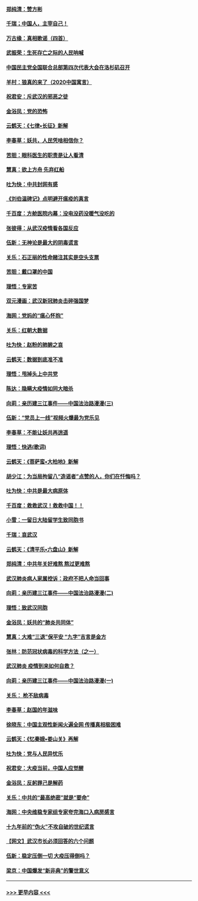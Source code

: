 #### [郑纯清：赞方彬](../pages/nsc993/n11856803.md?t=02101031) 
#### [千瑞；中国人，主宰自己！](../pages/nsc993/n11856793.md?t=02101031) 
#### [万古缘：真相歌谣（四首）](../pages/nsc993/n11856263.md?t=02101031) 
#### [武振荣：生死存亡之际的人民呐喊](../pages/nsc993/n11856256.md?t=02101031) 
#### [中国民主党全国联合总部第四次代表大会在洛杉矶召开](../pages/nsc993/n11856344.md?t=02101031) 
#### [羊村：狼真的来了（2020中国寓言）](../pages/nsc993/n11856229.md?t=02101031) 
#### [祝君安：斥武汉的邪恶之徒](../pages/nsc993/n11855861.md?t=02101031) 
#### [金浴凤：党的恐怖](../pages/nsc993/n11855849.md?t=02101031) 
#### [云鹤天：《七律▪长征》新解](../pages/nsc993/n11855479.md?t=02101031) 
#### [李春草：妖共，人民凭啥相信你？](../pages/nsc993/n11855196.md?t=02101031) 
#### [苦胆：眼科医生的职责是让人看清](../pages/nsc993/n11853840.md?t=02101031) 
#### [慧真：欲上方舟 先弃红船](../pages/nsc993/n11853483.md?t=02101031) 
#### [吐为快：中共封网有感](../pages/nsc993/n11852575.md?t=02101031) 
#### [《刘伯温碑记》点明避开瘟疫的真言](../pages/nsc993/n11852128.md?t=02101031) 
#### [千百度：方舱医院内幕：没电没药没暖气没吃的](../pages/nsc993/n11850211.md?t=02101031) 
#### [张彼得：从武汉疫情看各国反应](../pages/nsc993/n11850102.md?t=02101031) 
#### [伍新：无神论是最大的阴毒谎言](../pages/nsc993/n11846129.md?t=02101031) 
#### [关乐：石正丽的性命赌注其实是空头支票](../pages/nsc993/n11846109.md?t=02101031) 
#### [苦胆：戴口罩的中国](../pages/nsc993/n11845576.md?t=02101031) 
#### [理悟：专家苦](../pages/nsc993/n11845564.md?t=02101031) 
#### [双元漫画：武汉新冠肺炎击碎强国梦](../pages/nsc993/n11843320.md?t=02101031) 
#### [海网：党妈的“瘟心怀抱”](../pages/nsc993/n11840740.md?t=02101031) 
#### [关乐：红朝大数据](../pages/nsc993/n11840675.md?t=02101031) 
#### [吐为快：赵粉的肺腑之哀](../pages/nsc993/n11840618.md?t=02101031) 
#### [云鹤天：数据到底准不准](../pages/nsc993/n11840325.md?t=02101031) 
#### [理悟：甩掉头上中共党](../pages/nsc993/n11838826.md?t=02101031) 
#### [陈达：隐瞒大疫情如同大暗杀](../pages/nsc993/n11838771.md?t=02101031) 
#### [向莉：亲历建三江事件——中国法治路漫漫(三)](../pages/nsc993/n11831825.md?t=02101031) 
#### [伍新：“党员上一线”视频火爆最为党乐见](../pages/nsc993/n11838200.md?t=02101031) 
#### [李春草：不能让妖共再逍遥](../pages/nsc993/n11838102.md?t=02101031) 
#### [理悟：快逃(歌词)](../pages/nsc993/n11838083.md?t=02101031) 
#### [云鹤天：《菩萨蛮▪大柏地》新解](../pages/nsc993/n11838059.md?t=02101031) 
#### [胡少江：为当局拘留八“造谣者”点赞的人，你们在忏悔吗？](../pages/nsc993/n11836801.md?t=02101031) 
#### [吐为快：中共是最大病原体](../pages/nsc993/n11836748.md?t=02101031) 
#### [千百度：救救武汉！救救中国！！](../pages/nsc993/n11836145.md?t=02101031) 
#### [小雪：一留日大陆留学生致同胞书](../pages/nsc993/n11834624.md?t=02101031) 
#### [千瑞：哀武汉](../pages/nsc993/n11833647.md?t=02101031) 
#### [云鹤天：《清平乐▪六盘山》新解](../pages/nsc993/n11833611.md?t=02101031) 
#### [郑纯清：中共年关好难熬 熬过更难熬](../pages/nsc993/n11833489.md?t=02101031) 
#### [武汉肺炎病人家属控诉：政府不把人命当回事](../pages/nsc993/n11833205.md?t=02101031) 
#### [向莉：亲历建三江事件——中国法治路漫漫(二)](../pages/nsc993/n11829102.md?t=02101031) 
#### [理悟：致武汉同胞](../pages/nsc993/n11831522.md?t=02101031) 
#### [金浴凤：妖共的“肺炎共同体”](../pages/nsc993/n11829448.md?t=02101031) 
#### [慧真：大难“三退”保平安 “九字”吉言是金方](../pages/nsc993/n11829501.md?t=02101031) 
#### [张林：防范冠状病毒的科学方法（之一）](../pages/nsc993/n11828618.md?t=02101031) 
#### [武汉肺炎 疫情到来如何自救？](../pages/nsc993/n11827632.md?t=02101031) 
#### [向莉：亲历建三江事件——中国法治路漫漫(一)](../pages/nsc993/n11827190.md?t=02101031) 
#### [关乐： 枪不敌病毒](../pages/nsc993/n11826746.md?t=02101031) 
#### [李春草：赵国的年滋味](../pages/nsc993/n11826321.md?t=02101031) 
#### [徐晓东：中国主观性新闻火遍全网 传播真相极困难](../pages/nsc993/n11826508.md?t=02101031) 
#### [云鹤天：《忆秦娥▪娄山关》再解](../pages/nsc993/n11824682.md?t=02101031) 
#### [吐为快：党与人民异忧乐](../pages/nsc993/n11824660.md?t=02101031) 
#### [祝君安：大疫当前，中国人应觉醒](../pages/nsc993/n11821946.md?t=02101031) 
#### [金浴凤：反躬罪己是解药](../pages/nsc993/n11820280.md?t=02101031) 
#### [关乐：中共的“最高绝密”就是“要命”](../pages/nsc993/n11816946.md?t=02101031) 
#### [海网：中央维稳专家组专家夸完海口入病房感言](../pages/nsc993/n11815138.md?t=02101031) 
#### [十九年前的“伪火”不攻自破的世纪谎言](../pages/nsc993/n11813238.md?t=02101031) 
#### [【网文】武汉市长必须回答的六个问题](../pages/nsc993/n11813848.md?t=02101031) 
#### [伍新：稳定压倒一切 大疫压得倒吗？](../pages/nsc993/n11812634.md?t=02101031) 
#### [梁京：中国爆发“新非典”的警世意义](../pages/nsc993/n11812554.md?t=02101031) 

----
#### [ >>> 更早内容 <<< ](../indexes/nsc993-earlier.md)
